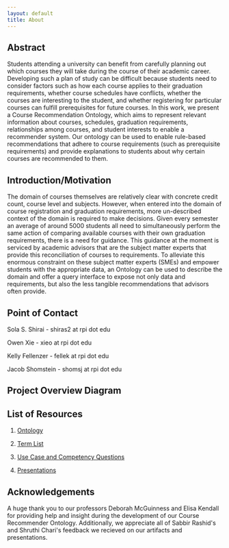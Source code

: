 ```yaml
---
layout: default
title: About
---
```


## Abstract

Students attending a university can benefit from carefully planning out which
courses they will take during the course of their academic career. Developing
such a plan of study can be difficult because students need to consider factors
such as how each course applies to their graduation requirements, whether
course schedules have conflicts, whether the courses are interesting to the
student, and whether registering for particular courses can fulfill prerequisites
for future courses. In this work, we present a Course Recommendation Ontology,
which aims to represent relevant information about courses, schedules,
graduation requirements, relationships among courses, and student interests 
to enable a recommender system.
Our ontology can be used to enable rule-based recommendations that adhere to
course requirements (such as prerequisite requirements) and provide
explanations to students about why certain courses are recommended to them.

## Introduction/Motivation

The domain of courses themselves are relatively clear with concrete credit
count, course level and subjects. However, when entered into the domain of
course registration and graduation requirements, more un-described context of
the domain is required to make decisions. Given every semester an average of
around 5000 students all need to simultaneously perform the same action of
comparing available courses with their own graduation requirements, there is a
need for guidance. This guidance at the moment is serviced by academic advisors
that are the subject matter experts that provide this reconciliation of courses
to requirements. To alleviate this enormous constraint on these subject matter
experts (SMEs) and empower students with the appropriate data, an Ontology can
be used to describe the domain and offer a query interface to expose not only
data and requirements, but also the less tangible recommendations that advisors
often provide.

## Point of Contact

Sola S. Shirai - shiras2 at rpi dot edu

Owen Xie  - xieo at rpi dot edu

Kelly Fellenzer - fellek at rpi dot edu

Jacob Shomstein - shomsj at rpi dot edu

## Project Overview Diagram

## List of Resources

1. [Ontology](ontology.md)

2. [Term List](termlist.md)

3. [Use Case and Competency Questions](usecase.md)

4. [Presentations](presentations.md)

## Acknowledgements
A huge thank you to our professors Deborah McGuinness and Elisa Kendall for providing help and insight during the 
development of our Course Recommender Ontology. Additionally, we appreciate all of Sabbir Rashid's and Shruthi Chari's 
feedback we recieved on our artifacts and presentations.  
